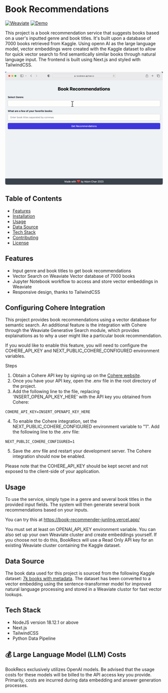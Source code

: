 # Book Recommendations

[![Weaviate](https://img.shields.io/static/v1?label=powered%20by&message=Weaviate%20%E2%9D%A4&color=green&style=flat-square)](https://weaviate.io/)
[![Demo](https://img.shields.io/badge/Check%20out%20the%20demo!-yellow?&style=flat-square&logo=react&logoColor=white)](https://book-recommender-junling.vercel.app/)

This project is a book recommendation service that suggests books based on a user's inputted genre and book titles. It's built upon a database of 7000 books retrieved from Kaggle. Using openn AI as the large language model, vector embeddings were created with the Kaggle dataset to allow for quick vector search to find semantically similar books through natural language input. The frontend is built using Next.js and styled with TailwindCSS.

![Project Screenshot](/BookRecs.gif)

## Table of Contents

- [Features](#features)
- [Installation](#installation)
- [Usage](#usage)
- [Data Source](#data-source)
- [Tech Stack](#tech-stack)
- [Contributing](#contributing)
- [License](#license)

## Features

- Input genre and book titles to get book recommendations
- Vector Search on Weaviate Vector database of 7000 books
- Jupyter Notebook workflow to access and store vector embeddings in Weaviate
- Responsive design, thanks to TailwindCSS

## Configuring Cohere Integration

This project provides book recommendations using a vector database for semantic search. An additional feature is the integration with Cohere through the Weaviate Generative Search module, which provides explainations as to why a user might like a particular book recommendation.

If you would like to enable this feature, you will need to configure the COHERE_API_KEY and NEXT_PUBLIC_COHERE_CONFIGURED environment variables.

Steps

1. Obtain a Cohere API key by signing up on the [Cohere website](https://cohere.com).
2. Once you have your API key, open the .env file in the root directory of the project.
3. Add the following line to the file, replacing 'INSERT_OPEN_API_KEY_HERE' with the API key you obtained from Cohere:

```
COHERE_API_KEY=INSERT_OPENAPI_KEY_HERE
```

4. To enable the Cohere integration, set the NEXT_PUBLIC_COHERE_CONFIGURED environment variable to "1". Add the following line to the .env file:

```
NEXT_PUBLIC_COHERE_CONFIGURED=1
```

5. Save the .env file and restart your development server. The Cohere integration should now be enabled.

Please note that the COHERE_API_KEY should be kept secret and not exposed to the client-side of your application.

## Usage

To use the service, simply type in a genre and several book titles in the provided input fields. The system will then generate several book recommendations based on your inputs.

You can try this at https://book-recommender-junling.vercel.app/

You must set at least on OPENAI_API_KEY environment variable. You can also set up your own Weaviate cluster and create embeddings yourself. If you choose not to do this, BookRecs will use a Read Only API key for an existing Weaviate cluster containing the Kaggle dataset.

## Data Source

The book data used for this project is sourced from the following Kaggle dataset: [7k books with metadata](https://www.kaggle.com/datasets/dylanjcastillo/7k-books-with-metadata). The dataset has been converted to a vector embedding using the sentence-transformer model for improved natural language processing and stored in a Weaviate clustor for fast vector lookups.

## Tech Stack

- NodeJS version 18.12.1 or above
- Next.js
- TailwindCSS
- Python Data Pipeline

## 💰 Large Language Model (LLM) Costs

BookRecs exclusively utilizes OpenAI models. Be advised that the usage costs for these models will be billed to the API access key you provide. Primarily, costs are incurred during data embedding and answer generation processes.
